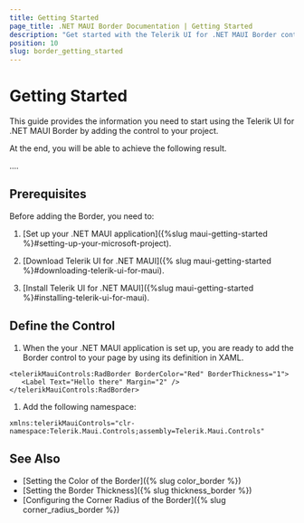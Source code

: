 ```yaml
---
title: Getting Started
page_title: .NET MAUI Border Documentation | Getting Started
description: "Get started with the Telerik UI for .NET MAUI Border control and learn how to add the control to your .NET MAUI application."
position: 10
slug: border_getting_started
---
```


# Getting Started

This guide provides the information you need to start using the Telerik UI for .NET MAUI Border by adding the control to your project.

At the end, you will be able to achieve the following result.

....

## Prerequisites

Before adding the Border, you need to:

1. [Set up your .NET MAUI application]({%slug maui-getting-started %}#setting-up-your-microsoft-project).

1. [Download Telerik UI for .NET MAUI]({% slug maui-getting-started %}#downloading-telerik-ui-for-maui).

1. [Install Telerik UI for .NET MAUI]({%slug maui-getting-started %}#installing-telerik-ui-for-maui).

## Define the Control

1. When the your .NET MAUI application is set up, you are ready to add the Border control to your page by using its definition in XAML.

 ```XAML
<telerikMauiControls:RadBorder BorderColor="Red" BorderThickness="1">
    <Label Text="Hello there" Margin="2" />
</telerikMauiControls:RadBorder>
 ```

1. Add the following namespace:

 ```XAML
xmlns:telerikMauiControls="clr-namespace:Telerik.Maui.Controls;assembly=Telerik.Maui.Controls"
 ```

## See Also

- [Setting the Color of the Border]({% slug color_border %})
- [Setting the Border Thickness]({% slug thickness_border %})
- [Configuring the Corner Radius of the Border]({% slug corner_radius_border %})
